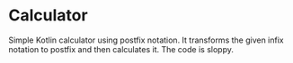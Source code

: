 # Calculator
Simple Kotlin calculator using postfix notation.
It transforms the given infix notation to postfix and then calculates it.
The code is sloppy.

